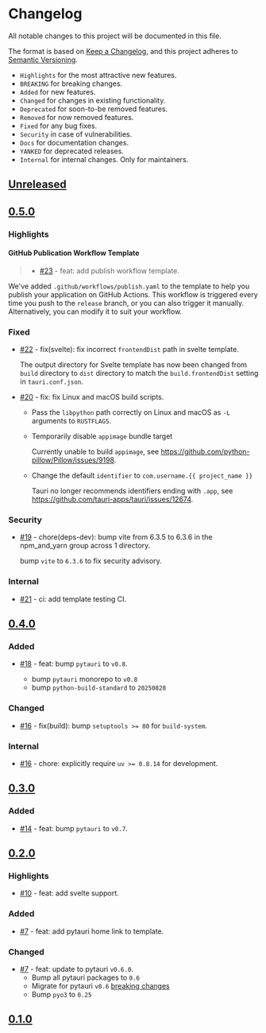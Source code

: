 # Changelog

All notable changes to this project will be documented in this file.

The format is based on [Keep a Changelog](https://keepachangelog.com/en/1.1.0/),
and this project adheres to [Semantic Versioning](https://semver.org/spec/v2.0.0.html).

- `Highlights` for the most attractive new features.
- `BREAKING` for breaking changes.
- `Added` for new features.
- `Changed` for changes in existing functionality.
- `Deprecated` for soon-to-be removed features.
- `Removed` for now removed features.
- `Fixed` for any bug fixes.
- `Security` in case of vulnerabilities.
- `Docs` for documentation changes.
- `YANKED` for deprecated releases.
- `Internal` for internal changes. Only for maintainers.

<!-- Refer to: https://github.com/olivierlacan/keep-a-changelog/blob/main/CHANGELOG.md -->
<!-- Refer to: https://github.com/pytauri/pytauri/blob/main/CHANGELOG.md -->

## [Unreleased]

## [0.5.0]

### Highlights

#### GitHub Publication Workflow Template

> - [#23](https://github.com/pytauri/create-pytauri-app/pull/23) - feat: add publish workflow template.

We've added `.github/workflows/publish.yaml` to the template to help you publish your application on GitHub Actions.
This workflow is triggered every time you push to the `release` branch, or you can also trigger it manually.
Alternatively, you can modify it to suit your workflow.

### Fixed

- [#22](https://github.com/pytauri/create-pytauri-app/pull/22) - fix(svelte): fix incorrect `frontendDist` path in svelte template.

    The output directory for Svelte template has now been changed from `build` directory to `dist` directory to match the `build.frontendDist` setting in `tauri.conf.json`.

- [#20](https://github.com/pytauri/create-pytauri-app/pull/20) - fix: fix Linux and macOS build scripts.

    - Pass the `libpython` path correctly on Linux and macOS as `-L` arguments to `RUSTFLAGS`.
    - Temporarily disable `appimage` bundle target

        Currently unable to build `appimage`, see <https://github.com/python-pillow/Pillow/issues/9198>.

    - Change the default `identifier` to `com.username.{{ project_name }}`

        Tauri no longer recommends identifiers ending with `.app`, see <https://github.com/tauri-apps/tauri/issues/12674>.

### Security

- [#19](https://github.com/pytauri/create-pytauri-app/pull/19) - chore(deps-dev): bump vite from 6.3.5 to 6.3.6 in the npm_and_yarn group across 1 directory.

    bump `vite` to `6.3.6` to fix security advisory.

### Internal

- [#21](https://github.com/pytauri/create-pytauri-app/pull/21) - ci: add template testing CI.

## [0.4.0]

### Added

- [#18](https://github.com/pytauri/create-pytauri-app/pull/18) - feat: bump `pytauri` to `v0.8`.

    - bump `pytauri` monorepo to `v0.8`
    - bump `python-build-standard` to `20250828`

### Changed

- [#16](https://github.com/pytauri/create-pytauri-app/pull/16) - fix(build): bump `setuptools >= 80` for `build-system`.

### Internal

- [#16](https://github.com/pytauri/create-pytauri-app/pull/16) - chore: explicitly require `uv >= 0.8.14` for development.

## [0.3.0]

### Added

- [#14](https://github.com/pytauri/create-pytauri-app/pull/14) - feat: bump `pytauri` to `v0.7`.

## [0.2.0]

### Highlights

- [#10](https://github.com/pytauri/create-pytauri-app/pull/10) - feat: add svelte support.

### Added

- [#7](https://github.com/pytauri/create-pytauri-app/pull/7) - feat: add pytauri home link to template.

### Changed

- [#7](https://github.com/pytauri/create-pytauri-app/pull/7) - feat: update to pytauri `v0.6.0`.
    - Bump all pytauri packages to `0.6`
    - Migrate for pytauri `v0.6` [breaking changes](https://pytauri.github.io/pytauri/0.6/CHANGELOG/)
    - Bump `pyo3` to `0.25`

## [0.1.0]

[unreleased]: https://github.com/pytauri/create-pytauri-app/tree/HEAD
[0.5.0]: https://github.com/pytauri/create-pytauri-app/releases/tag/v0.5.0
[0.4.0]: https://github.com/pytauri/create-pytauri-app/releases/tag/v0.4.0
[0.3.0]: https://github.com/pytauri/create-pytauri-app/releases/tag/v0.3.0
[0.2.0]: https://github.com/pytauri/create-pytauri-app/releases/tag/v0.2.0
[0.1.0]: https://github.com/pytauri/create-pytauri-app/releases/tag/v0.1.0
